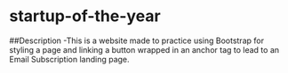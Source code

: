 # startup-of-the-year


##Description
-This is a website made to practice using Bootstrap for styling a page and linking a button wrapped in an anchor tag to lead to an Email Subscription landing page.

